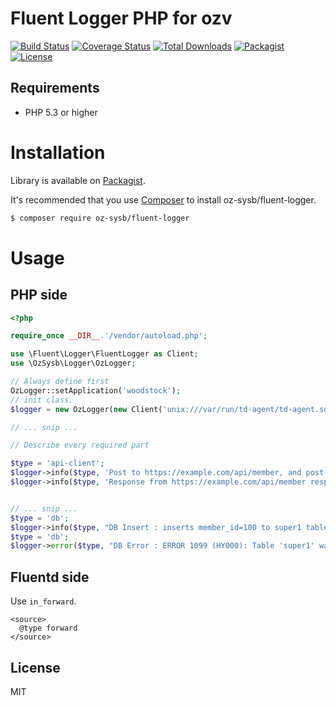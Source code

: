 # Fluent Logger PHP for ozv

[![Build Status](https://travis-ci.org/oz-sysb/fluent-logger.svg?branch=master)](https://travis-ci.org/oz-sysb/fluent-logger)
[![Coverage Status](https://coveralls.io/repos/github/oz-sysb/fluent-logger/badge.svg?branch=master)](https://coveralls.io/github/oz-sysb/fluent-logger?branch=master)
[![Total Downloads](https://poser.pugx.org/oz-sysb/fluent-logger/downloads)](https://packagist.org/packages/oz-sysb/fluent-logger)
[![Packagist](https://img.shields.io/packagist/v/oz-sysb/fluent-logger.svg)](https://packagist.org/packages/oz-sysb/fluent-logger)
[![License](https://poser.pugx.org/oz-sysb/fluent-logger/license)](https://packagist.org/packages/oz-sysb/fluent-logger)

## Requirements

- PHP 5.3 or higher

# Installation

Library is available on [Packagist](https://packagist.org/packages/oz-sysb/fluent-logger).

It's recommended that you use [Composer](https://getcomposer.org/) to install oz-sysb/fluent-logger.

```bash
$ composer require oz-sysb/fluent-logger
```

# Usage

## PHP side

```php
<?php

require_once __DIR__.'/vendor/autoload.php';

use \Fluent\Logger\FluentLogger as Client;
use \OzSysb\Logger\OzLogger;

// Always define first
OzLogger::setApplication('woodstock');
// init class.
$logger = new OzLogger(new Client('unix:///var/run/td-agent/td-agent.sock'));

// ... snip ...

// Describe every required part

$type = 'api-client';
$logger->info($type, 'Post to https://example.com/api/member, and post params id=100&key=value', __FUNCTION__, __CLASS__);
$logger->info($type, 'Response from https://example.com/api/member response body is {"status": "successed!"}', __FUNCTION__, __CLASS__);


// ... snip ...
$type = 'db';
$logger->info($type, "DB Insert : inserts member_id=100 to super1 table", __FUNCTION__, __CLASS__);
$type = 'db';
$logger->error($type, "DB Error : ERROR 1099 (HY000): Table 'super1' was locked with a READ lock and can't be updted", __FUNCTION__, __CLASS__);
```

## Fluentd side

Use `in_forward`.

```aconf
<source>
  @type forward
</source>
```

## License
MIT
